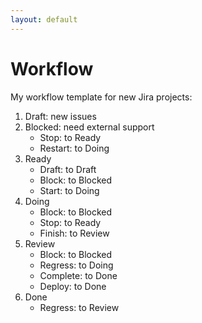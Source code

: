 ```yaml
---
layout: default
---
```


# Workflow

My workflow template for new Jira projects:

1. Draft: new issues
2. Blocked: need external support
   - Stop: to Ready
   - Restart: to Doing
3. Ready
   - Draft: to Draft
   - Block: to Blocked
   - Start: to Doing
4. Doing
   - Block: to Blocked
   - Stop: to Ready
   - Finish: to Review
5. Review
   - Block: to Blocked
   - Regress: to Doing
   - Complete: to Done
   - Deploy: to Done
6. Done
   - Regress: to Review

